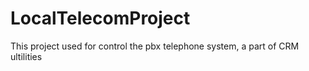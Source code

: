 # LocalTelecomProject
This project used for control the pbx telephone system, a part of CRM ultilities
